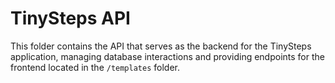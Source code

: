 # TinySteps API

This folder contains the API that serves as the backend for the TinySteps application, managing database interactions and providing endpoints for the frontend located in the `/templates` folder.
